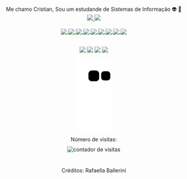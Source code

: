 
<!-- Apresentação -->
<div align="center">
Me chamo Cristian, Sou um estudande de Sistemas de Informação 👽 👾
</div>

<div align="center">
  <a href="https://github.com/Cristian-Nascimento">
  <img height="150em" src="https://github-readme-stats.vercel.app/api?username=Cristian-Nascimento&show_icons=true&theme=merko&include_all_commits=true&count_private=true"/>
  <img height="150em" src="https://github-readme-stats.vercel.app/api/top-langs/?username=Cristian-Nascimento&layout=compact&langs_count=7&theme=merko"/>
</div>

<!-- Tecnologias Aprendidas-->

<div style="display: inline_block" align="center"><br>
  <img align="center" heigh="10" width="40" src="https://cdn.jsdelivr.net/gh/devicons/devicon/icons/html5/html5-original-wordmark.svg"/>
  <img align="center" heigh="10" width="40" src="https://cdn.jsdelivr.net/gh/devicons/devicon/icons/css3/css3-original-wordmark.svg"/>
  <img align="center" heigh="10" width="40" src="https://cdn.jsdelivr.net/gh/devicons/devicon/icons/java/java-original-wordmark.svg"/>
  <img align="center" heigh="10" width="40" src="https://cdn.jsdelivr.net/gh/devicons/devicon/icons/javascript/javascript-original.svg"/>
  <img align="center" heigh="10" width="40" src="https://cdn.jsdelivr.net/gh/devicons/devicon/icons/nodejs/nodejs-original-wordmark.svg" />
  <img align="center" heigh="10" width="40" src="https://cdn.jsdelivr.net/gh/devicons/devicon/icons/mongodb/mongodb-original-wordmark.svg" />
  <img align="center" heigh="10" width="40" src="https://cdn.jsdelivr.net/gh/devicons/devicon/icons/fastapi/fastapi-original-wordmark.svg" />
  <img align="center" heigh="10" width="40" src="https://cdn.jsdelivr.net/gh/devicons/devicon/icons/express/express-original.svg" />
  <img align="center" heigh="10" width="40" src="https://cdn.jsdelivr.net/gh/devicons/devicon/icons/python/python-original-wordmark.svg"/>
  <!--<img align="right" align="center" heigh="100" width="150" src="https://cdn.discordapp.com/attachments/279937195757010944/947671457247395860/dance-happy.gif"/>
  -->
</div>
  
##
  
<!-- Entre em contato comigo em-->
  
<div align="center">
  <a href="https://instagram.com/cristian._nascimento/" target="_blank"><img align="center" heigh="10" width="40" src="https://img.icons8.com/ios/100/000000/instagram-new--v1.png"/></a>
  <a href="https://facebook.com/cristian.nascimento.7503" target="_blank"><img align="center" heigh="10" width="40" src="https://img.icons8.com/ios/100/000000/facebook--v1.png"/></a>
  <a href="https://www.linkedin.com/in/cristian-nascimento-b40658232/" target="_blank"><img align="center" heigh="10" width="40" src="https://img.icons8.com/ios/100/000000/linkedin.png"/></a>
  <a href="mailto:cristianrosanascimento@gmail.com"><img align="center" heigh="10" width="40" src="https://img.icons8.com/ios/106/000000/gmail--v2.png"/></a>   

  ![Snake animation](https://github.com/Cristian-Nascimento/Cristian-Nascimento/blob/output/github-contribution-grid-snake.svg)
  
</div>
  
<!-- Contador de Visitas-->
  
<p align="center">
    Número de visitas: <br> <img style="margin: 10px 0;" src="https://profile-counter.glitch.me/Cristian-Nascimento/count.svg" alt="contador de visitas">
</p>
   
##
  
<!-- Créditos -->
   
<div align="center">
   <p>Créditos: <a herf="https://github.com/rafaballerini">Rafaella Ballerini</a></p>
</div>

